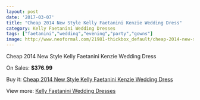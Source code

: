 ```yaml
---
layout: post
date: '2017-03-07'
title: "Cheap 2014 New Style Kelly Faetanini Kenzie Wedding Dress"
category: Kelly Faetanini Wedding Dresses
tags: ["faetanini","wedding","evening","party","gowns"]
image: http://www.neoformal.com/21981-thickbox_default/cheap-2014-new-style-kelly-faetanini-kenzie-wedding-dress.jpg
---
```

Cheap 2014 New Style Kelly Faetanini Kenzie Wedding Dress

On Sales: **$376.99**
<a href="https://www.neoformal.com/en/kelly-faetanini-wedding-dresses-2014/7202-cheap-2014-new-style-kelly-faetanini-kenzie-wedding-dress.html"><amp-img layout="responsive" width="600" height="600" src="//www.neoformal.com/21981-thickbox_default/cheap-2014-new-style-kelly-faetanini-kenzie-wedding-dress.jpg" alt="Cheap 2014 New Style Kelly Faetanini Kenzie Wedding Dress 0" /></a>

Buy it: [Cheap 2014 New Style Kelly Faetanini Kenzie Wedding Dress](https://www.neoformal.com/en/kelly-faetanini-wedding-dresses-2014/7202-cheap-2014-new-style-kelly-faetanini-kenzie-wedding-dress.html "Cheap 2014 New Style Kelly Faetanini Kenzie Wedding Dress")

View more: [Kelly Faetanini Wedding Dresses](https://www.neoformal.com/en/113-kelly-faetanini-wedding-dresses-2014 "Kelly Faetanini Wedding Dresses")